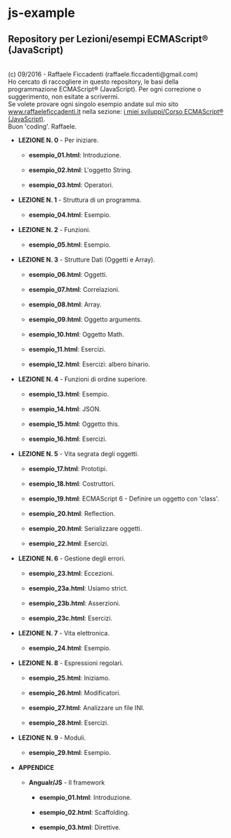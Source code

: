 # js-example
<h2><strong> Repository per Lezioni/esempi ECMAScript® (JavaScript) </strong></h2>
<br>
(c) 09/2016 - Raffaele Ficcadenti (raffaele.ficcadenti@gmail.com) <br>
Ho cercato di raccogliere in questo repository, le basi della programmazione ECMAScript® (JavaScript).
Per ogni correzione o suggerimento, non esitate a scrivermi.<br>
Se volete provare ogni singolo esempio andate sul mio sito <a href="http://www.raffaeleficcadenti.it/">www.raffaeleficcadenti.it</a> nella sezione: <a href="http://www.raffaeleficcadenti.it/components/corso_js.php?lang=it">i miei sviluppi/Corso ECMAScript® (JavaScript)</a>.<br>
Buon 'coding'.
Raffaele.
<!--
<p>
	<b>Prima di partire</b><br><br>
	Per gli esempi che utilizzano chiamate a MySQL dovrete installare il database di esempio con le relative tabelle,<br>
	ovviamente deve essere presente un'installazione di MySQL, e dovete conoscere la password di root.<br><br>
	Lanciare da riga di comando:<br><br>
		mysql -u <strong>root</strong> -p{<strong>password</strong>} -h {<strong>nomehost</strong>} < <strong>js-example.sql</strong><br><br>
	Lo script <strong>js-example.sql</strong> lo trovate versionato sotto la directory dumpdb.
</p>
-->
<ul>
	<li><strong>LEZIONE N. 0</strong> - Per iniziare.
		<ul>
			<br>
			<li><b>esempio_01.html</b>: Introduzione.</li>
			<br>
			<li><b>esempio_02.html</b>: L'oggetto String.</li>
			<br>
			<li><b>esempio_03.html</b>: Operatori.</li>
			<br>
		</ul>
	</li>
	<li><strong>LEZIONE N. 1</strong> - Struttura di un programma.
		<ul>
			<br>
			<li><b>esempio_04.html</b>: Esempio.</li>
			<br>
		</ul>
	</li>
	<li><strong>LEZIONE N. 2</strong> - Funzioni.
		<ul>
			<br>
			<li><b>esempio_05.html</b>: Esempio.</li>
			<br>
		</ul>
	</li>
	<li><strong>LEZIONE N. 3</strong> - Strutture Dati (Oggetti e Array).
		<ul>
			<br>
			<li><b>esempio_06.html</b>: Oggetti.</li>
			<br>
			<li><b>esempio_07.html</b>: Correlazioni.</li>
			<br>
			<li><b>esempio_08.html</b>: Array.</li>
			<br>
			<li><b>esempio_09.html</b>: Oggetto arguments.</li>
			<br>
			<li><b>esempio_10.html</b>: Oggetto Math.</li>
			<br>
			<li><b>esempio_11.html</b>: Esercizi.</li>
			<br>
			<li><b>esempio_12.html</b>: Esercizi: albero binario.</li>
			<br>
		</ul>
	</li>
	<li><strong>LEZIONE N. 4</strong> - Funzioni di ordine superiore.
		<ul>
			<br>
			<li><b>esempio_13.html</b>: Esempio.</li>
			<br>
			<li><b>esempio_14.html</b>: JSON.</li>
			<br>
			<li><b>esempio_15.html</b>: Oggetto this.</li>
			<br>
			<li><b>esempio_16.html</b>: Esercizi.</li>
			<br>
		</ul>
	</li>
	<li><strong>LEZIONE N. 5</strong> - Vita segrata degli oggetti.
		<ul>
			<br>
			<li><b>esempio_17.html</b>: Prototipi.</li>
			<br>
			<li><b>esempio_18.html</b>: Costruttori.</li>
			<br>
			<li><b>esempio_19.html</b>: ECMAScript 6 - Definire un oggetto con 'class'.</li>
			<br>
			<li><b>esempio_20.html</b>: Reflection.</li>
			<br>
			<li><b>esempio_20.html</b>: Serializzare oggetti.</li>
			<br>
			<li><b>esempio_22.html</b>: Esercizi.</li>
			<br>
		</ul>
	</li>
	<li><strong>LEZIONE N. 6</strong> - Gestione degli errori.
		<ul>
			<br>
			<li><b>esempio_23.html</b>: Eccezioni.</li>
			<br>
			<li><b>esempio_23a.html</b>: Usiamo strict.</li>
			<br>
			<li><b>esempio_23b.html</b>: Asserzioni.</li>
			<br>
			<li><b>esempio_23c.html</b>: Esercizi.</li>
			<br>
		</ul>
	</li>
	<li><strong>LEZIONE N. 7</strong> - Vita elettronica.
		<ul>
			<br>
			<li><b>esempio_24.html</b>: Esempio.</li>
			<br>
		</ul>
	</li>
	<li><strong>LEZIONE N. 8</strong> - Espressioni regolari.
		<ul>
			<br>
			<li><b>esempio_25.html</b>: Iniziamo.</li>
			<br>
			<li><b>esempio_26.html</b>: Modificatori.</li>
			<br>
			<li><b>esempio_27.html</b>: Analizzare un file INI.</li>
			<br>
			<li><b>esempio_28.html</b>: Esercizi.</li>
			<br>
		</ul>
	</li>	
	<li><strong>LEZIONE N. 9</strong> - Moduli.
		<ul>
			<br>
			<li><b>esempio_29.html</b>: Esempio.</li>
			<br>
		</ul>
	</li>	
	<li><strong>APPENDICE</strong>
		<ul>
			<br>
			<li><strong>Angualr/JS</strong> - Il framework
				<ul>
					<br>
					<li><b>esempio_01.html</b>: Introduzione.</li>
					<br>
					<li><b>esempio_02.html</b>: Scaffolding.</li>
					<br>
					<li><b>esempio_03.html</b>: Direttive.</li>
					<br>
				</ul>
			</li>
		</ul>
	</li>
</ul>
